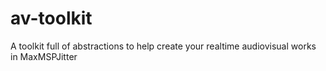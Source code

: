 # av-toolkit
A toolkit full of abstractions to help create your realtime audiovisual works in MaxMSPJitter
